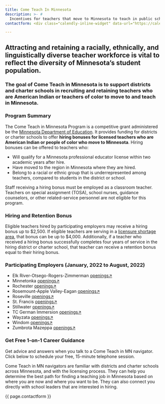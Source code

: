 ```yaml
---
title: Come Teach In Minnesota
description: >- # 
  Incentives for teachers that move to Minnesota to teach in public schools.
contactform: <div class="calendly-inline-widget" data-url="https://calendly.com/chris-hoehn/come-teach-nav?hide_event_type_details=1&hide_gdpr_banner=1&primary_color=003865" style="min-width:320px;height:630px;"></div><script type="text/javascript" src="https://assets.calendly.com/assets/external/widget.js" async></script>

---
```


## Attracting and retaining a racially, ethnically, and linguistically diverse teacher workforce is vital to reflect the diversity of Minnesota’s student population. 
### The goal of Come Teach in Minnesota is to support districts and charter schools in recruiting and retaining teachers who are American Indian or teachers of color to move to and teach in Minnesota.


### Program Summary
The Come Teach in Minnesota Program is a competitive grant administered be the [Minnesota Department of Education](https://education.mn.gov/MDE/dse/equitdiv/ComeTeach/index.htm).  It provides funding for districts or charter schools to offer **hiring bonuses for licensed teachers who are American Indian or people of color who move to Minnesota**. Hiring bonuses can be offered to teachers who:
- Will qualify for a Minnesota professional educator license within two academic years after hire.
- Have moved to the region in Minnesota where they are hired.
- Belong to a racial or ethnic group that is underrepresented among teachers, compared to students in the district or school.

Staff receiving a hiring bonus must be employed as a classroom teacher. Teachers on special assignment (TOSA), school nurses, guidance counselors, or other related-service personnel are not eligible for this program.


### Hiring and Retention Bonus
Eligible teachers hired by participating employers may receive a hiring bonus up to $2,500.  If eligible teachers are serving in a <a href="https://education.mn.gov/mdeprod/idcplg?IdcService=GET_FILE&dDocName=PROD046876&RevisionSelectionMethod=latestReleased&Rendition=primary" target="_blank">licensure shortage area</a>, that bonus can be up to $4,000. Additionally, if a teacher who received a hiring bonus successfully completes four years of service in the hiring district or charter school, that teacher can receive a retention bonus equal to their hiring bonus.


### Participating Employers (January, 2022 to August, 2022)
- Elk River-Otsego-Rogers-Zimmerman [openings↗](https://educatemn.org/company/independent-school-district-728/)
- Minnetonka [openings↗](https://educatemn.org/company/minnetonka-schools/)
- Rochester [openings↗](https://educatemn.org/company/rochester-schools/)
- Rosemount-Apple Valley-Eagan [openings↗](https://educatemn.org/employers/0196-01/)
- Roseville [openings↗](https://educatemn.org/company/roseville-schools/)
- St. Francis  [openings↗](https://educatemn.org/company/st-francis-area-schools/)
- Stillwater [openings↗](https://educatemn.org/company/stillwater-area-schools/)
- TC German Immersion [openings↗](https://www.tcgis.org/career.html)
- Wayzata [openings↗](https://educatemn.org/employers/0284-01/)
- Windom [openings↗](https://educatemn.org/company/windom-schools/)
- Zumbrota Mazeppa [openings↗](https://educatemn.org/company/zumbrota-mazeppa-school-district/)


### Get Free 1-on-1 Career Guidance
Get advice and answers when you talk to a Come Teach in MN navigator. Click below to schedule your free, 15-minute telephone session.

Come Teach in MN navigators are familiar with districts and charter schools across Minnesota, and with the licensing process. They can help you determine the best path for finding a teaching job in Minnesota based on where you are now and where you want to be.  They can also connect you directly with school leaders that are interested in hiring.


{{ page.contactform }}

